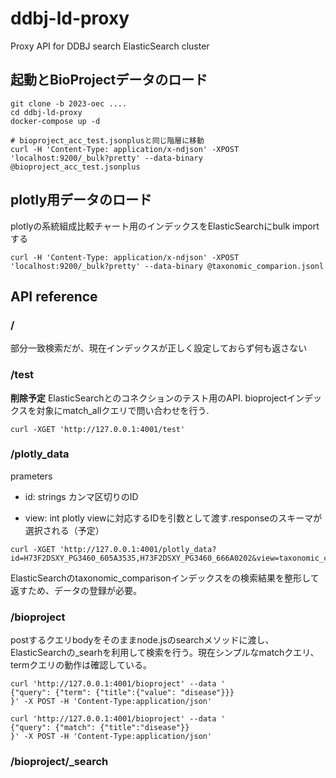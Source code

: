 # ddbj-ld-proxy
Proxy API for DDBJ search ElasticSearch cluster

## 起動とBioProjectデータのロード

```
git clone -b 2023-oec ....
cd ddbj-ld-proxy
docker-compose up -d

# bioproject_acc_test.jsonplusと同じ階層に移動
curl -H 'Content-Type: application/x-ndjson' -XPOST 'localhost:9200/_bulk?pretty' --data-binary @bioproject_acc_test.jsonplus
```

## plotly用データのロード

plotlyの系統組成比較チャート用のインデックスをElasticSearchにbulk importする
```
curl -H 'Content-Type: application/x-ndjson' -XPOST 'localhost:9200/_bulk?pretty' --data-binary @taxonomic_comparion.jsonl
```


## API reference

### /
部分一致検索だが、現在インデックスが正しく設定しておらず何も返さない

### /test

**削除予定**
ElasticSearchとのコネクションのテスト用のAPI. bioprojectインデックスを対象にmatch_allクエリで問い合わせを行う.

```
curl -XGET 'http://127.0.0.1:4001/test'
```

### /plotly_data

prameters
- id: strings 
    カンマ区切りのID
    
- view: int
    plotly viewに対応するIDを引数として渡す.responseのスキーマが選択される（予定）

```
curl -XGET 'http://127.0.0.1:4001/plotly_data?id=H73F2DSXY_PG3460_605A3535,H73F2DSXY_PG3460_666A0202&view=taxonomic_comparison'
```

ElasticSearchのtaxonomic_comparisonインデックスをの検索結果を整形して返すため、データの登録が必要。


### /bioproject

postするクエリbodyをそのままnode.jsのsearchメソッドに渡し、ElasticSearchの_searhを利用して検索を行う。現在シンプルなmatchクエリ、termクエリの動作は確認している。

```
curl 'http://127.0.0.1:4001/bioproject' --data '
{"query": {"term": {"title":{"value": "disease"}}}
}' -X POST -H 'Content-Type:application/json'
```
```
curl 'http://127.0.0.1:4001/bioproject' --data '
{"query": {"match": {"title":"disease"}}
}' -X POST -H 'Content-Type:application/json'
```

### /bioproject/_search
